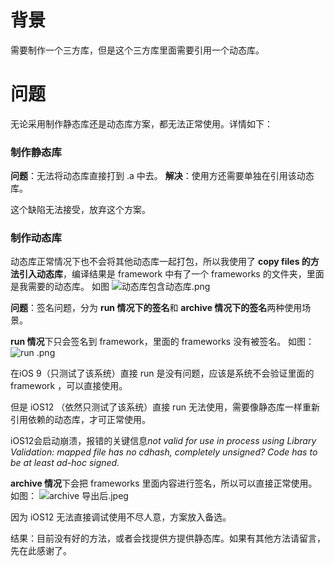 # 背景
需要制作一个三方库，但是这个三方库里面需要引用一个动态库。

# 问题
无论采用制作静态库还是动态库方案，都无法正常使用。详情如下：

### 制作静态库
**问题**：无法将动态库直接打到 .a 中去。
**解决**：使用方还需要单独在引用该动态库。

这个缺陷无法接受，放弃这个方案。

### 制作动态库
动态库正常情况下也不会将其他动态库一起打包，所以我使用了 **copy files 的方法引入动态库**，编译结果是 framework 中有了一个 frameworks 的文件夹，里面是我需要的动态库。
如图
![动态库包含动态库.png](https://upload-images.jianshu.io/upload_images/1342032-e87a1d9947f8a4d3.png?imageMogr2/auto-orient/strip%7CimageView2/2/w/1240)

**问题**：签名问题，分为 **run 情况下的签名**和 **archive 情况下的签名**两种使用场景。

**run 情况**下只会签名到 framework，里面的 frameworks 没有被签名。
如图：![run .png](https://upload-images.jianshu.io/upload_images/1342032-39a197c9f1246962.png?imageMogr2/auto-orient/strip%7CimageView2/2/w/1240)

在iOS 9（只测试了该系统）直接 run 是没有问题，应该是系统不会验证里面的 framework ，可以直接使用。

但是 iOS12 （依然只测试了该系统）直接 run 无法使用，需要像静态库一样重新引用依赖的动态库，才可正常使用。

iOS12会启动崩溃，报错的关键信息*not valid for use in process using Library Validation: mapped file has no cdhash, completely unsigned? Code has to be at least ad-hoc signed.*

**archive 情况**下会把 frameworks 里面内容进行签名，所以可以直接正常使用。
如图：
![archive 导出后.jpeg](https://upload-images.jianshu.io/upload_images/1342032-02d49c3f1f7a77b8.jpeg?imageMogr2/auto-orient/strip%7CimageView2/2/w/1240)


因为 iOS12 无法直接调试使用不尽人意，方案放入备选。

结果：目前没有好的方法，或者会找提供方提供静态库。如果有其他方法请留言，先在此感谢了。

